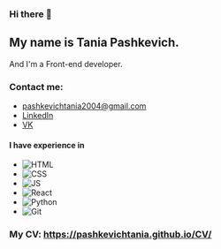 ### Hi there 👋

## My name is Tania Pashkevich.
And I'm a Front-end developer.

### Contact me:
* [pashkevichtania2004@gmail.com](https://pashkevichtania2004@gmail.com)
* [LinkedIn](https://www.linkedin.com/in/tatsiana-pashkevich-64b760208/)
* [VK](https://vk.com/id222248841)

#### I have experience in
* ![HTML](https://img.shields.io/badge/-HTML-090909?style=for-the-badge&logo=html5)
* ![CSS](https://img.shields.io/badge/-CSS-090909?style=for-the-badge&logo=css3)
* ![JS](https://img.shields.io/badge/-JS-090909?style=for-the-badge&logo=javascript)
* ![React](https://img.shields.io/badge/-React-090909?style=for-the-badge&logo=react)
* ![Python](https://img.shields.io/badge/-python-090909?style=for-the-badge&logo=python)
* ![Git](https://img.shields.io/badge/-git-090909?style=for-the-badge&logo=git)

### My CV: https://pashkevichtania.github.io/CV/

<!-- 
![Anurag's GitHub stats](https://github-readme-stats.vercel.app/api?username=PashkevichTania&show_icons=true&count_private=true&theme=tokyonight)

[![Top Langs](https://github-readme-stats.vercel.app/api/top-langs/?username=PashkevichTania&langs_count=8&layout=compact&theme=tokyonight)](https://github.com/anuraghazra/github-readme-stats) 
-->

<!--
**PashkevichTania/PashkevichTania** is a ✨ _special_ ✨ repository because its `README.md` (this file) appears on your GitHub profile.

Here are some ideas to get you started:

- 🔭 I’m currently working on ...
- 🌱 I’m currently learning ...
- 👯 I’m looking to collaborate on ...
- 🤔 I’m looking for help with ...
- 💬 Ask me about ...
- 📫 How to reach me: ...
- 😄 Pronouns: ...
- ⚡ Fun fact: ...
-->
